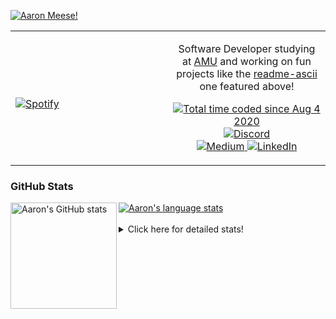 [![Aaron Meese!](https://user-images.githubusercontent.com/17814535/88975338-a2aabf00-d27f-11ea-963f-8a19608716b4.png)](https://github.com/ajmeese7/readme-ascii "README ASCII")

<!-- Modified from project here: https://github.com/novatorem/novatorem -->
<table width="100%"> 
  <tr>
  <td width="50%">
      
&nbsp; <br> [![Spotify](https://ajmeese7.vercel.app/api/spotify)](https://open.spotify.com/user/ajmeese)

  </td>
  <td width="50%">
    <p align="center">
    Software Developer studying at <a href="https://www.amu.apus.edu/">AMU</a> and working on fun 
    projects like the <a href="https://github.com/ajmeese7/readme-ascii">readme-ascii</a> one featured above!
    </p>
    <p align="center">
      <a href="https://wakatime.com/@f726891d-3b02-46cd-9b60-e8c59f9e2b14">
        <img src="https://wakatime.com/badge/user/f726891d-3b02-46cd-9b60-e8c59f9e2b14.svg" alt="Total time coded since Aug 4 2020" title="WakaTime" />
      </a>
      <a href="http://link.aaronmeese.com/discord">
        <img src="https://img.shields.io/badge/discord-ajmeese7%234835-369?style=flat-square&logo=discord&logoColor=white&color=purple" alt="Discord" title="Discord">
      </a>
      <br />
      <a href="https://link.aaronmeese.com/medium">
        <img src="https://img.shields.io/badge/medium-ajmeese7-1DB954?style=flat-square&logo=medium&logoColor=white" alt="Medium" title="Medium">
      </a>
      <a href="https://link.aaronmeese.com/linkedin">
        <img src="https://img.shields.io/badge/linkedIn-aaronmeese-1DB954?style=flat-square&logo=linkedin&logoColor=white&color=blue" alt="LinkedIn" title="LinkedIn">
      </a>
    </p>
  </td>

</table>

[//]: <> (The `&nbsp;` is to have Aphelion take up more space)

### GitHub Stats ###

<a href="https://profile-summary-for-github.com/user/ajmeese7">
  <img align="left" height="170px" src="https://github-readme-stats.vercel.app/api?username=ajmeese7&show_icons=true&line_height=27&count_private=true" alt="Aaron's GitHub stats"/>
  <img src="https://github-readme-stats.vercel.app/api/top-langs/?username=ajmeese7&hide_langs_below=5&layout=compact" alt="Aaron's language stats"/>
</a>

<br />
<br />
<details>
<summary>Click here for detailed stats!</summary>

### :zap: Recent Activity
<!--START_SECTION:activity-->
1. ❗️ Closed issue [#661](https://github.com/motdotla/dotenv/issues/661) in [motdotla/dotenv](https://github.com/motdotla/dotenv)
2. 🗣 Commented on [#661](https://github.com/motdotla/dotenv/issues/661) in [motdotla/dotenv](https://github.com/motdotla/dotenv)
3. ❗️ Opened issue [#661](https://github.com/motdotla/dotenv/issues/661) in [motdotla/dotenv](https://github.com/motdotla/dotenv)
4. ❗️ Opened issue [#15](https://github.com/meese-enterprises/website/issues/15) in [meese-enterprises/website](https://github.com/meese-enterprises/website)
5. 🗣 Commented on [#2](https://github.com/Oseid/TWTBOOM/issues/2) in [Oseid/TWTBOOM](https://github.com/Oseid/TWTBOOM)
<!--END_SECTION:activity-->

### 🧐 Waka Stats
<!--START_SECTION:waka-->
![Code Time](http://img.shields.io/badge/Code%20Time-1%2C088%20hrs%2058%20mins-blue)

**🐱 My GitHub Data** 

> 🏆 874 Contributions in the Year 2022
 > 
> 📦 204.6 kB Used in GitHub's Storage 
 > 
> 💼 Opted to Hire
 > 
> 📜 82 Public Repositories 
 > 
> 🔑 29 Private Repositories  
 > 
**I'm an Early 🐤** 

```text
🌞 Morning    183 commits    █████░░░░░░░░░░░░░░░░░░░░   21.25% 
🌆 Daytime    328 commits    █████████░░░░░░░░░░░░░░░░   38.1% 
🌃 Evening    339 commits    █████████░░░░░░░░░░░░░░░░   39.37% 
🌙 Night      11 commits     ░░░░░░░░░░░░░░░░░░░░░░░░░   1.28%

```
📅 **I'm Most Productive on Sunday** 

```text
Monday       121 commits    ███░░░░░░░░░░░░░░░░░░░░░░   14.05% 
Tuesday      129 commits    ███░░░░░░░░░░░░░░░░░░░░░░   14.98% 
Wednesday    104 commits    ███░░░░░░░░░░░░░░░░░░░░░░   12.08% 
Thursday     112 commits    ███░░░░░░░░░░░░░░░░░░░░░░   13.01% 
Friday       90 commits     ██░░░░░░░░░░░░░░░░░░░░░░░   10.45% 
Saturday     133 commits    ███░░░░░░░░░░░░░░░░░░░░░░   15.45% 
Sunday       172 commits    █████░░░░░░░░░░░░░░░░░░░░   19.98%

```


📊 **This Week I Spent My Time On** 

```text
⌚︎ Time Zone: America/New_York

💬 Programming Languages: 
Markdown                 4 hrs 2 mins        ██████░░░░░░░░░░░░░░░░░░░   24.21% 
JavaScript               3 hrs 46 mins       █████░░░░░░░░░░░░░░░░░░░░   22.61% 
Bash                     2 hrs 54 mins       ████░░░░░░░░░░░░░░░░░░░░░   17.43% 
Python                   1 hr 58 mins        ███░░░░░░░░░░░░░░░░░░░░░░   11.82% 
YAML                     1 hr 41 mins        ██░░░░░░░░░░░░░░░░░░░░░░░   10.17%

🐱‍💻 Projects: 
aaronmeese.com           5 hrs 22 mins       ████████░░░░░░░░░░░░░░░░░   32.24% 
modernreforms.org        2 hrs 50 mins       ████░░░░░░░░░░░░░░░░░░░░░   17.07% 
pixray-guide             2 hrs 42 mins       ████░░░░░░░░░░░░░░░░░░░░░   16.27% 
vault                    1 hr 30 mins        ██░░░░░░░░░░░░░░░░░░░░░░░   9.1% 
zork                     1 hr 1 min          █░░░░░░░░░░░░░░░░░░░░░░░░   6.11%

```

**I Mostly Code in JavaScript** 

```text
JavaScript               32 repos            ████████████░░░░░░░░░░░░░   49.23% 
HTML                     9 repos             ███░░░░░░░░░░░░░░░░░░░░░░   13.85% 
Python                   5 repos             ██░░░░░░░░░░░░░░░░░░░░░░░   7.69% 
Java                     4 repos             █░░░░░░░░░░░░░░░░░░░░░░░░   6.15% 
CSS                      3 repos             █░░░░░░░░░░░░░░░░░░░░░░░░   4.62%

```



 Last Updated on 22/06/2022 08:04:17 UTC
<!--END_SECTION:waka-->
</details>
